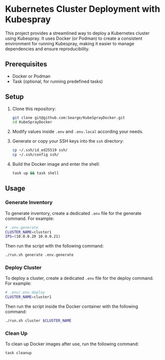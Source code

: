# Kubernetes Cluster Deployment with Kubespray

This project provides a streamlined way to deploy a Kubernetes cluster using Kubespray. It uses Docker (or Podman) to create a consistent environment for running Kubespray, making it easier to manage dependencies and ensure reproducibility.

## Prerequisites

- Docker or Podman
- Task (optional, for running predefined tasks)

## Setup

1. Clone this repository:

   ```bash
   git clone git@github.com:Searge/KubeSprayDocker.git
   cd KubeSprayDocker
   ```

2. Modify values inside `.env` and `.env.local` according your needs.
3. Generate or copy your SSH keys into the `ssh` directory:

   ```bash
   cp ~/.ssh/id_ed25519 ssh/
   cp ~/.ssh/config ssh/
   ```

4. Build the Docker image and enter the shell:

   ```bash
   task up && task shell
   ```

## Usage

### Generate Inventory

To generate inventory, create a dedicated `.env` file for the generate command. For example:

```sh
# .env.generate
CLUSTER_NAME=cluster1
IPS=(10.0.0.20 10.0.0.21)
```

Then run the script with the following command:

```bash
./run.sh generate .env.generate
```

### Deploy Cluster

To deploy a cluster, create a dedicated `.env` file for the deploy command. For example:

```sh
# .env/.env.deploy
CLUSTER_NAME=cluster1
```

Then run the script inside the Docker container with the following command:

```bash
./run.sh cluster $CLUSTER_NAME
```

### Clean Up

To clean up Docker images after use, run the following command:

```bash
task cleanup
```
